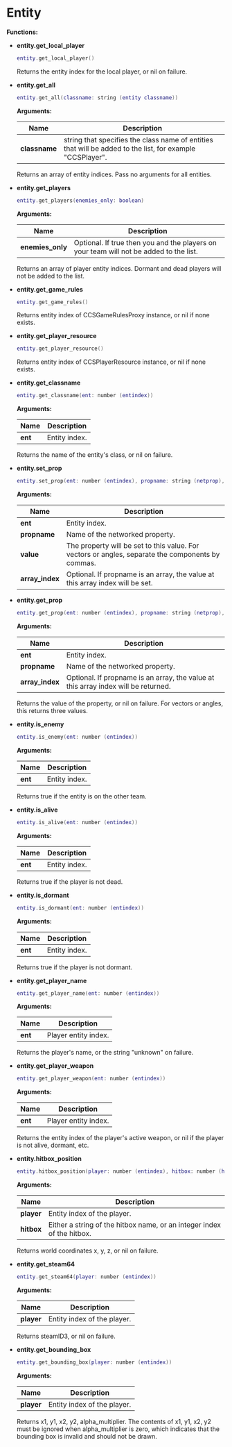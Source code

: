 # Entity

**Functions:**

* **entity.get_local_player**
	```lua
	entity.get_local_player()
	```
	
	Returns the entity index for the local player, or nil on failure.


* **entity.get_all**
	```lua
	entity.get_all(classname: string (entity classname))
	```
	
	**Arguments:**
	
	Name | Description
	---- | -----------
	**classname** | string that specifies the class name of entities that will be added to the list, for example "CCSPlayer".
	
	Returns an array of entity indices. Pass no arguments for all entities.


* **entity.get_players**
	```lua
	entity.get_players(enemies_only: boolean)
	```
	
	**Arguments:**
	
	Name | Description
	---- | -----------
	**enemies_only** | Optional. If true then you and the players on your team will not be added to the list.
	
	Returns an array of player entity indices. Dormant and dead players will not be added to the list.


* **entity.get_game_rules**
	```lua
	entity.get_game_rules()
	```
	
	Returns entity index of CCSGameRulesProxy instance, or nil if none exists.


* **entity.get_player_resource**
	```lua
	entity.get_player_resource()
	```
	
	Returns entity index of CCSPlayerResource instance, or nil if none exists.


* **entity.get_classname**
	```lua
	entity.get_classname(ent: number (entindex))
	```
	
	**Arguments:**
	
	Name | Description
	---- | -----------
	**ent** | Entity index.
	
	Returns the name of the entity's class, or nil on failure.


* **entity.set_prop**
	```lua
	entity.set_prop(ent: number (entindex), propname: string (netprop), value: any, array_index: number)
	```
	
	**Arguments:**
	
	Name | Description
	---- | -----------
	**ent** | Entity index.
	**propname** | Name of the networked property.
	**value** | The property will be set to this value. For vectors or angles, separate the components by commas.
	**array_index** | Optional. If propname is an array, the value at this array index will be set.


* **entity.get_prop**
	```lua
	entity.get_prop(ent: number (entindex), propname: string (netprop), array_index: number)
	```
	
	**Arguments:**
	
	Name | Description
	---- | -----------
	**ent** | Entity index.
	**propname** | Name of the networked property.
	**array_index** | Optional. If propname is an array, the value at this array index will be returned.
	
	Returns the value of the property, or nil on failure. For vectors or angles, this returns three values.


* **entity.is_enemy**
	```lua
	entity.is_enemy(ent: number (entindex))
	```
	
	**Arguments:**
	
	Name | Description
	---- | -----------
	**ent** | Entity index.
	
	Returns true if the entity is on the other team.


* **entity.is_alive**
	```lua
	entity.is_alive(ent: number (entindex))
	```
	
	**Arguments:**
	
	Name | Description
	---- | -----------
	**ent** | Entity index.
	
	Returns true if the player is not dead.


* **entity.is_dormant**
	```lua
	entity.is_dormant(ent: number (entindex))
	```
	
	**Arguments:**
	
	Name | Description
	---- | -----------
	**ent** | Entity index.
	
	Returns true if the player is not dormant.


* **entity.get_player_name**
	```lua
	entity.get_player_name(ent: number (entindex))
	```
	
	**Arguments:**
	
	Name | Description
	---- | -----------
	**ent** | Player entity index.
	
	Returns the player's name, or the string "unknown" on failure.


* **entity.get_player_weapon**
	```lua
	entity.get_player_weapon(ent: number (entindex))
	```
	
	**Arguments:**
	
	Name | Description
	---- | -----------
	**ent** | Player entity index.
	
	Returns the entity index of the player's active weapon, or nil if the player is not alive, dormant, etc.


* **entity.hitbox_position**
	```lua
	entity.hitbox_position(player: number (entindex), hitbox: number (hitbox id))
	```
	
	**Arguments:**
	
	Name | Description
	---- | -----------
	**player** | Entity index of the player.
	**hitbox** | Either a string of the hitbox name, or an integer index of the hitbox.
	
	Returns world coordinates x, y, z, or nil on failure.


* **entity.get_steam64**
	```lua
	entity.get_steam64(player: number (entindex))
	```
	
	**Arguments:**
	
	Name | Description
	---- | -----------
	**player** | Entity index of the player.
	
	Returns steamID3, or nil on failure.


* **entity.get_bounding_box**
	```lua
	entity.get_bounding_box(player: number (entindex))
	```
	
	**Arguments:**
	
	Name | Description
	---- | -----------
	**player** | Entity index of the player.
	
	Returns x1, y1, x2, y2, alpha_multiplier. The contents of x1, y1, x2, y2 must be ignored when alpha_multiplier is zero, which indicates that the bounding box is invalid and should not be drawn.

